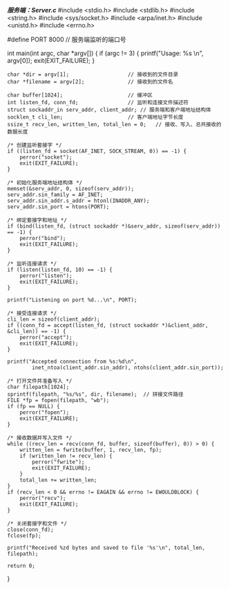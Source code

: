 ***服务端：Server.c***
#include <stdio.h>
#include <stdlib.h>
#include <string.h>
#include <sys/socket.h>
#include <arpa/inet.h>
#include <unistd.h>
#include <errno.h>

#define PORT 8000      // 服务端监听的端口号

int main(int argc, char *argv[]) {
    if (argc != 3) {
        printf("Usage: %s <file directory> <filename>\n", argv[0]);
        exit(EXIT_FAILURE);
    }

    char *dir = argv[1];                   // 接收到的文件目录
    char *filename = argv[2];              // 接收到的文件名
    
    char buffer[1024];                     // 缓冲区
    int listen_fd, conn_fd;                // 监听和连接文件描述符
    struct sockaddr_in serv_addr, client_addr; // 服务端和客户端地址结构体
    socklen_t cli_len;                     // 客户端地址字节长度
    ssize_t recv_len, written_len, total_len = 0;   // 接收、写入、总共接收的数据长度
    
    /* 创建监听套接字 */
    if ((listen_fd = socket(AF_INET, SOCK_STREAM, 0)) == -1) {
        perror("socket");
        exit(EXIT_FAILURE);
    }
    
    /* 初始化服务端地址结构体 */
    memset(&serv_addr, 0, sizeof(serv_addr));
    serv_addr.sin_family = AF_INET;
    serv_addr.sin_addr.s_addr = htonl(INADDR_ANY);
    serv_addr.sin_port = htons(PORT);
    
    /* 绑定套接字和地址 */
    if (bind(listen_fd, (struct sockaddr *)&serv_addr, sizeof(serv_addr)) == -1) {
        perror("bind");
        exit(EXIT_FAILURE);
    }
    
    /* 监听连接请求 */
    if (listen(listen_fd, 10) == -1) {
        perror("listen");
        exit(EXIT_FAILURE);
    }
    
    printf("Listening on port %d...\n", PORT);
    
    /* 接受连接请求 */
    cli_len = sizeof(client_addr);
    if ((conn_fd = accept(listen_fd, (struct sockaddr *)&client_addr, &cli_len)) == -1) {
        perror("accept");
        exit(EXIT_FAILURE);
    }
    
    printf("Accepted connection from %s:%d\n",
            inet_ntoa(client_addr.sin_addr), ntohs(client_addr.sin_port));
    
    /* 打开文件并准备写入 */
    char filepath[1024];
    sprintf(filepath, "%s/%s", dir, filename);  // 拼接文件路径
    FILE *fp = fopen(filepath, "wb");
    if (fp == NULL) {
        perror("fopen");
        exit(EXIT_FAILURE);
    }
    
    /* 接收数据并写入文件 */
    while ((recv_len = recv(conn_fd, buffer, sizeof(buffer), 0)) > 0) {
        written_len = fwrite(buffer, 1, recv_len, fp);
        if (written_len != recv_len) {
            perror("fwrite");
            exit(EXIT_FAILURE);
        }
        total_len += written_len;
    }
    if (recv_len < 0 && errno != EAGAIN && errno != EWOULDBLOCK) {
        perror("recv");
        exit(EXIT_FAILURE);
    }
    
    /* 关闭套接字和文件 */
    close(conn_fd);
    fclose(fp);
    
    printf("Received %zd bytes and saved to file '%s'\n", total_len, filepath);
    
    return 0;
}
